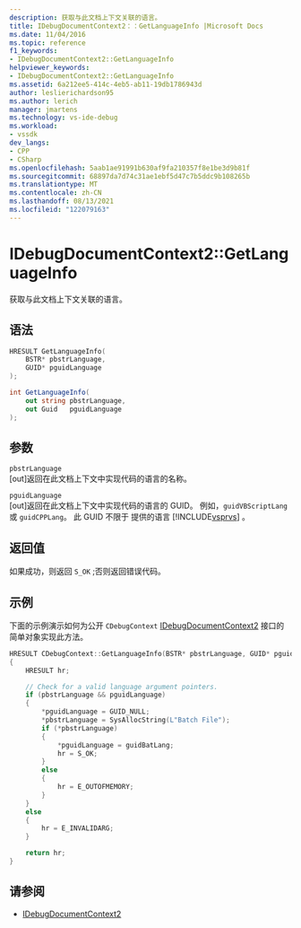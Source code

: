 ```yaml
---
description: 获取与此文档上下文关联的语言。
title: IDebugDocumentContext2：：GetLanguageInfo |Microsoft Docs
ms.date: 11/04/2016
ms.topic: reference
f1_keywords:
- IDebugDocumentContext2::GetLanguageInfo
helpviewer_keywords:
- IDebugDocumentContext2::GetLanguageInfo
ms.assetid: 6a212ee5-414c-4eb5-ab11-19db1786943d
author: leslierichardson95
ms.author: lerich
manager: jmartens
ms.technology: vs-ide-debug
ms.workload:
- vssdk
dev_langs:
- CPP
- CSharp
ms.openlocfilehash: 5aab1ae91991b630af9fa210357f8e1be3d9b81f
ms.sourcegitcommit: 68897da7d74c31ae1ebf5d47c7b5ddc9b108265b
ms.translationtype: MT
ms.contentlocale: zh-CN
ms.lasthandoff: 08/13/2021
ms.locfileid: "122079163"
---
```

# <a name="idebugdocumentcontext2getlanguageinfo"></a>IDebugDocumentContext2::GetLanguageInfo
获取与此文档上下文关联的语言。

## <a name="syntax"></a>语法

```cpp
HRESULT GetLanguageInfo(
    BSTR* pbstrLanguage,
    GUID* pguidLanguage
);
```

```csharp
int GetLanguageInfo(
    out string pbstrLanguage,
    out Guid   pguidLanguage
);
```

## <a name="parameters"></a>参数
`pbstrLanguage`\
[out]返回在此文档上下文中实现代码的语言的名称。

`pguidLanguage`\
[out]返回在此文档上下文中实现代码的语言的 GUID。 例如，`guidVBScriptLang` 或 `guidCPPLang`。 此 GUID 不限于 提供的语言 [!INCLUDE[vsprvs](../../../code-quality/includes/vsprvs_md.md)] 。

## <a name="return-value"></a>返回值
如果成功，则返回 `S_OK` ;否则返回错误代码。

## <a name="example"></a>示例
下面的示例演示如何为公开 `CDebugContext` [IDebugDocumentContext2](../../../extensibility/debugger/reference/idebugdocumentcontext2.md) 接口的简单对象实现此方法。

```cpp
HRESULT CDebugContext::GetLanguageInfo(BSTR* pbstrLanguage, GUID* pguidLanguage)
{
    HRESULT hr;

    // Check for a valid language argument pointers.
    if (pbstrLanguage && pguidLanguage)
    {
        *pguidLanguage = GUID_NULL;
        *pbstrLanguage = SysAllocString(L"Batch File");
        if (*pbstrLanguage)
        {
            *pguidLanguage = guidBatLang;
            hr = S_OK;
        }
        else
        {
            hr = E_OUTOFMEMORY;
        }
    }
    else
    {
        hr = E_INVALIDARG;
    }

    return hr;
}
```

## <a name="see-also"></a>请参阅
- [IDebugDocumentContext2](../../../extensibility/debugger/reference/idebugdocumentcontext2.md)
